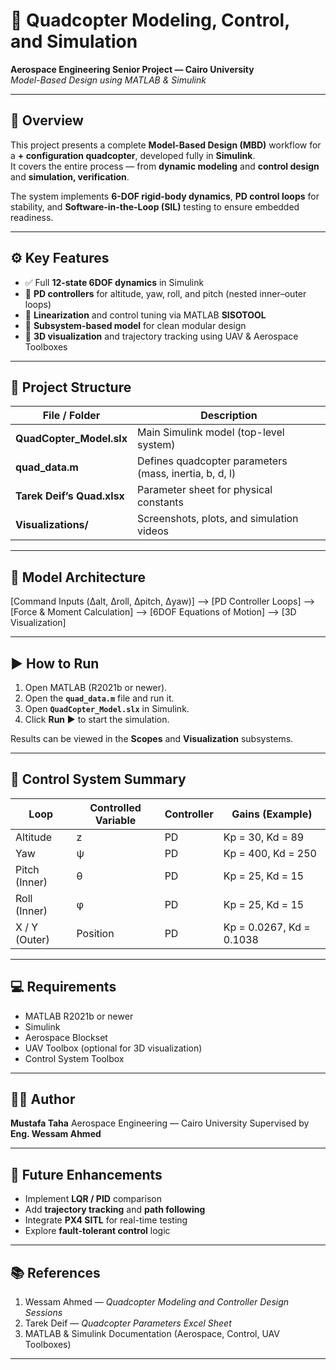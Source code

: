 # 🚁 Quadcopter Modeling, Control, and Simulation  
**Aerospace Engineering Senior Project — Cairo University**  
_Model-Based Design using MATLAB & Simulink_

---

## 🧩 Overview  
This project presents a complete **Model-Based Design (MBD)** workflow for a **+ configuration quadcopter**, developed fully in **Simulink**.  
It covers the entire process — from **dynamic modeling** and **control design** and **simulation, verification**.

The system implements **6-DOF rigid-body dynamics**, **PD control loops** for stability, and **Software-in-the-Loop (SIL)** testing to ensure embedded readiness.

---

## ⚙️ Key Features  
- ✅ Full **12-state 6DOF dynamics** in Simulink  
- 🎯 **PD controllers** for altitude, yaw, roll, and pitch (nested inner–outer loops)  
- 🧠 **Linearization** and control tuning via MATLAB **SISOTOOL**  
- 🧱 **Subsystem-based model** for clean modular design  
- 🛫 **3D visualization** and trajectory tracking using UAV & Aerospace Toolboxes  
---

## 🧰 Project Structure  

| File / Folder | Description |
|----------------|-------------|
| **QuadCopter_Model.slx** | Main Simulink model (top-level system) |
| **quad_data.m** | Defines quadcopter parameters (mass, inertia, b, d, l) |
| **Tarek Deif’s Quad.xlsx** | Parameter sheet for physical constants |
| **Visualizations/** | Screenshots, plots, and simulation videos |

---

## 🧠 Model Architecture  

[Command Inputs (Δalt, Δroll, Δpitch, Δyaw)] --> [PD Controller Loops] --> [Force & Moment Calculation] --> [6DOF Equations of Motion] --> [3D Visualization]

---

## ▶️ How to Run

1. Open MATLAB (R2021b or newer).
2. Open the **`quad_data.m`** file and run it.
3. Open **`QuadCopter_Model.slx`** in Simulink.
4. Click **Run ▶** to start the simulation.

Results can be viewed in the **Scopes** and **Visualization** subsystems.

---

## 🎯 Control System Summary

| Loop          | Controlled Variable | Controller | Gains (Example)          |
| ------------- | ------------------- | ---------- | ------------------------ |
| Altitude      | z                   | PD         | Kp = 30, Kd = 89         |
| Yaw           | ψ                   | PD         | Kp = 400, Kd = 250       |
| Pitch (Inner) | θ                   | PD         | Kp = 25, Kd = 15         |
| Roll (Inner)  | φ                   | PD         | Kp = 25, Kd = 15         |
| X / Y (Outer) | Position            | PD         | Kp = 0.0267, Kd = 0.1038 |

---

## 💻 Requirements

* MATLAB R2021b or newer
* Simulink
* Aerospace Blockset
* UAV Toolbox (optional for 3D visualization)
* Control System Toolbox

---

## 👨‍💻 Author

**Mustafa Taha**
Aerospace Engineering — Cairo University
Supervised by **Eng. Wessam Ahmed**

---

## 🌱 Future Enhancements

* Implement **LQR / PID** comparison
* Add **trajectory tracking** and **path following**
* Integrate **PX4 SITL** for real-time testing
* Explore **fault-tolerant control** logic

---

## 📚 References

1. Wessam Ahmed — *Quadcopter Modeling and Controller Design Sessions*
2. Tarek Deif — *Quadcopter Parameters Excel Sheet*
3. MATLAB & Simulink Documentation (Aerospace, Control, UAV Toolboxes)


---


